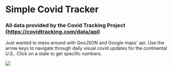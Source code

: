 # Simple Covid Tracker 
### All data provided by the Covid Tracking Project (https://covidtracking.com/data/api)
Just wanted to mess around with GeoJSON and Google maps' api. 
Use the arrow keys to navigate through daily visual covid updates for the continental U.S.. 
Click on a state to get specific numbers. 

![](https://i.imgur.com/LSHYlo3.gif)

